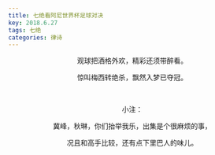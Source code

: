```yaml
---
title: 七绝看阿尼世界杯足球对决
key: 2018.6.27
tags: 七绝
categories: 律诗
---
```


<p align="center">观球把酒格外欢，精彩还须带醉看。
</p>
<p align="center">惊叫梅西转绝杀，飘然入梦已夺冠。
</p>
<p align="center"></br>
</p>
<p align="center">小注：
</p>
<p align="center">冀峰，秋琳，你们抬举我乐，出集是个很麻烦的事，
</p>
<p align="center">况且和高手比较，还有点下里巴人的味儿。
</p>
<p align="center"></br>
</p>
